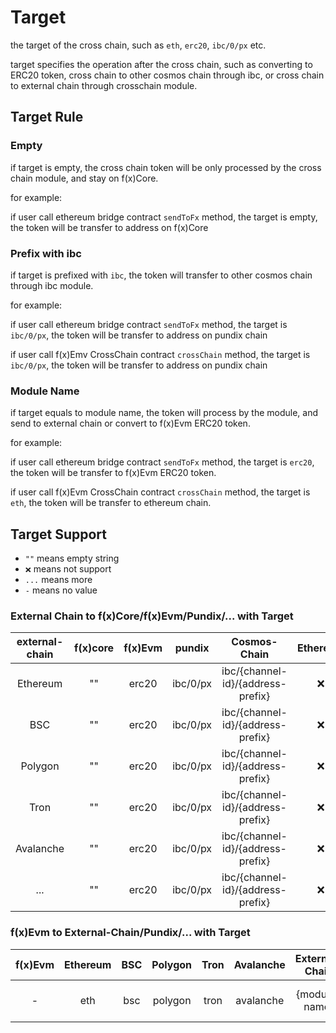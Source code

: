 # Target

the target of the cross chain, such as `eth`, `erc20`, `ibc/0/px` etc.

target specifies the operation after the cross chain, such as converting to ERC20 token, cross chain to other cosmos
chain through ibc, or cross chain to external chain through crosschain module.

## Target Rule

### Empty

if target is empty, the cross chain token will be only processed by the cross chain module, and stay on f(x)Core.

for example:

if user call ethereum bridge contract `sendToFx` method, the target is empty, the token will be transfer to address on
f(x)Core


### Prefix with ibc

if target is prefixed with `ibc`, the token will transfer to other cosmos chain through ibc module.

for example:

if user call ethereum bridge contract `sendToFx` method, the target is `ibc/0/px`, the token will be transfer to address
on pundix chain

if user call f(x)Emv CrossChain contract `crossChain` method, the target is `ibc/0/px`, the token will be transfer to
address on pundix chain

### Module Name

if target equals to module name, the token will process by the module, and send to external chain or convert to f(x)Evm
ERC20 token.

for example:

if user call ethereum bridge contract `sendToFx` method, the target is `erc20`, the token will be transfer to f(x)Evm
ERC20 token.

if user call f(x)Evm CrossChain contract `crossChain` method, the target is `eth`, the token will be transfer to ethereum chain.


## Target Support

* `""` means empty string
* `❌` means not support
* `...` means more
* `-` means no value

### External Chain to f(x)Core/f(x)Evm/Pundix/... with Target

| external-chain | f(x)core | f(x)Evm |  pundix  |           Cosmos-Chain            | Ethereum | BSC | External-Chain |
|:--------------:|:--------:|:-------:|:--------:|:---------------------------------:|:--------:|:---:|:--------------:|
|    Ethereum    |    ""    |  erc20  | ibc/0/px | ibc/{channel-id}/{address-prefix} |    ❌     |  ❌  |       ❌        |
|      BSC       |    ""    |  erc20  | ibc/0/px | ibc/{channel-id}/{address-prefix} |    ❌     |  ❌  |       ❌        |
|    Polygon     |    ""    |  erc20  | ibc/0/px | ibc/{channel-id}/{address-prefix} |    ❌     |  ❌  |       ❌        |
|      Tron      |    ""    |  erc20  | ibc/0/px | ibc/{channel-id}/{address-prefix} |    ❌     |  ❌  |       ❌        |
|   Avalanche    |    ""    |  erc20  | ibc/0/px | ibc/{channel-id}/{address-prefix} |    ❌     |  ❌  |       ❌        |
|      ...       |    ""    |  erc20  | ibc/0/px | ibc/{channel-id}/{address-prefix} |    ❌     |  ❌  |       ❌        |

### f(x)Evm to External-Chain/Pundix/... with Target

| f(x)Evm | Ethereum | BSC | Polygon | Tron | Avalanche | External-Chain |  Pundix  |           Cosmos-Chain            | f(x)Core | f(x)Evm |
|:-------:|:--------:|:---:|:-------:|:----:|:---------:|:--------------:|:--------:|:---------------------------------:|:--------:|:-------:|
|    -    |   eth    | bsc | polygon | tron | avalanche | {module-name}  | ibc/0/px | ibc/{channel-id}/{address-prefix} |    ❌     |    ❌    |

